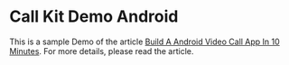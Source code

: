 # Call Kit Demo Android
This is a sample Demo of the article [Build A Android Video Call App In 10 Minutes](https://www.zegocloud.com/blog/android-video-call). For more details, please read the article.